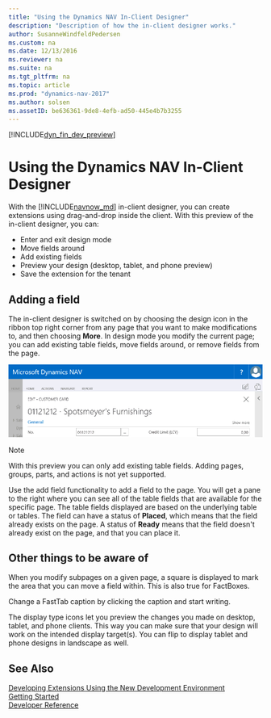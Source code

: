 ```yaml
---
title: "Using the Dynamics NAV In-Client Designer"
description: "Description of how the in-client designer works."
author: SusanneWindfeldPedersen
ms.custom: na
ms.date: 12/13/2016
ms.reviewer: na
ms.suite: na
ms.tgt_pltfrm: na
ms.topic: article
ms.prod: "dynamics-nav-2017"
ms.author: solsen
ms.assetID: be636361-9de8-4efb-ad50-445e4b7b3255
---
```


[!INCLUDE[dyn_fin_dev_preview](../dynamics-nav/includes/newdev_dev_preview.md)]

# Using the Dynamics NAV In-Client Designer

With the [!INCLUDE[navnow_md](includes/navnow_md.md)] in-client designer, you can create extensions using drag-and-drop inside the client. With this preview of the in-client designer, you can:

- Enter and exit design mode
- Move fields around
- Add existing fields
- Preview your design (desktop, tablet, and phone preview)
- Save the extension for the tenant
 
## Adding a field

The in-client designer is switched on by choosing the design icon in the ribbon top right corner from any page that you want to make modifications to, and then choosing **More**. In design mode you modify the current page; you can add existing table fields, move fields around, or remove fields from the page.

![Design](media/start-design.gif "start-design")  
     
       
> [!NOTE]  
> With this preview you can only add existing table fields. Adding pages, groups, parts, and actions is not yet supported.

Use the add field functionality to add a field to the page. You will get a pane to the right where you can see all of the table fields that are available for the specific page. The table fields displayed are based on the underlying table or tables. The field can have a status of **Placed**, which means that the field already exists on the page. A status of **Ready** means that the field doesn't already exist on the page, and that you can place it.
 
## Other things to be aware of
When you modify subpages on a given page, a square is displayed to mark the area that you can move a field within. This is also true for FactBoxes.

Change a FastTab caption by clicking the caption and start writing. 

The display type icons let you preview the changes you made on desktop, tablet, and phone clients. This way you can make sure that your design will work on the intended display target(s). You can flip to display tablet and phone designs in landscape as well.

<!--
> [!NOTE]  
> With this preview, page fields that have the property **Visible** set to **false** still show up in the pane of fields you can add to a page. You can drag this type of field to the page, but it does not have any effect. --> 

## See Also
[Developing Extensions Using the New Development Environment](newdev-dev-overview.md)  
[Getting Started](newdev-get-started.md)  
[Developer Reference](newdev-reference-overview.md)